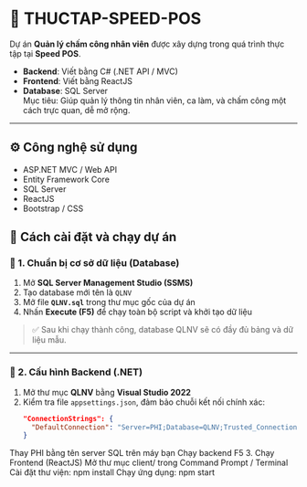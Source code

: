 # 🧾 THUCTAP-SPEED-POS

Dự án **Quản lý chấm công nhân viên** được xây dựng trong quá trình thực tập tại **Speed POS**.  
- **Backend**: Viết bằng C# (.NET API / MVC)  
- **Frontend**: Viết bằng ReactJS  
- **Database**: SQL Server  
Mục tiêu: Giúp quản lý thông tin nhân viên, ca làm, và chấm công một cách trực quan, dễ mở rộng.

---

## ⚙️ Công nghệ sử dụng
- ASP.NET MVC / Web API  
- Entity Framework Core  
- SQL Server  
- ReactJS  
- Bootstrap / CSS
## 🚀 Cách cài đặt và chạy dự án
### 🔹 1. Chuẩn bị cơ sở dữ liệu (Database)
1. Mở **SQL Server Management Studio (SSMS)**  
2. Tạo database mới tên là `QLNV`  
3. Mở file **`QLNV.sql`** trong thư mục gốc của dự án  
4. Nhấn **Execute (F5)** để chạy toàn bộ script và khởi tạo dữ liệu
> ✅ Sau khi chạy thành công, database QLNV sẽ có đầy đủ bảng và dữ liệu mẫu.
---
### 🔹 2. Cấu hình Backend (.NET)
1. Mở thư mục **QLNV** bằng **Visual Studio 2022**  
2. Kiểm tra file `appsettings.json`, đảm bảo chuỗi kết nối chính xác:
   ```json
   "ConnectionStrings": {
     "DefaultConnection": "Server=PHI;Database=QLNV;Trusted_Connection=True;TrustServerCertificate=True;"
   }
Thay PHI bằng tên server SQL trên máy bạn
Chạy backend F5
3. Chạy Frontend (ReactJS)
Mở thư mục client/ trong Command Prompt / Terminal
Cài đặt thư viện:
npm install
Chạy ứng dụng:
npm start
